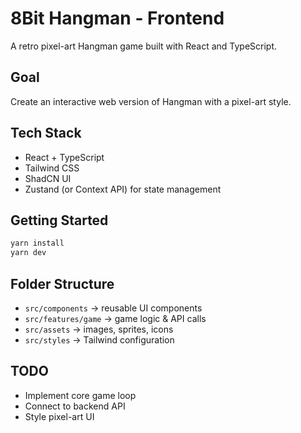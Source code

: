 # 8Bit Hangman - Frontend

A retro pixel-art Hangman game built with React and TypeScript.

## Goal
Create an interactive web version of Hangman with a pixel-art style.

## Tech Stack
- React + TypeScript
- Tailwind CSS
- ShadCN UI
- Zustand (or Context API) for state management

## Getting Started
```bash
yarn install
yarn dev
```

## Folder Structure
- `src/components` → reusable UI components
- `src/features/game` → game logic & API calls
- `src/assets` → images, sprites, icons
- `src/styles` → Tailwind configuration

## TODO
- Implement core game loop
- Connect to backend API
- Style pixel-art UI
